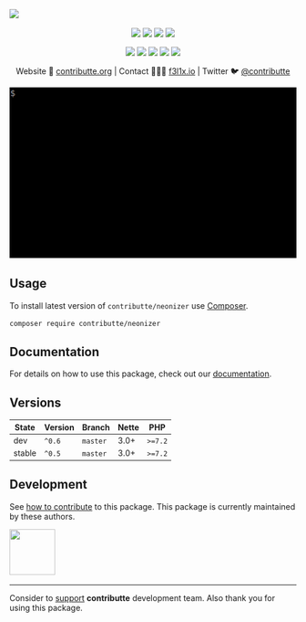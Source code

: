 ![](https://heatbadger.now.sh/github/readme/contributte/neonizer/)

<p align=center>
  <a href="https://github.com/contributte/neonizer/actions"><img src="https://badgen.net/github/checks/contributte/neonizer/master?cache=300"></a>
  <a href="https://coveralls.io/r/contributte/neonizer"><img src="https://badgen.net/coveralls/c/github/contributte/neonizer?cache=300"></a>
  <a href="https://packagist.org/packages/contributte/neonizer"><img src="https://badgen.net/packagist/dm/contributte/neonizer"></a>
  <a href="https://packagist.org/packages/contributte/neonizer"><img src="https://badgen.net/packagist/v/contributte/neonizer"></a>
</p>
<p align=center>
  <a href="https://packagist.org/packages/contributte/neonizer"><img src="https://badgen.net/packagist/php/contributte/neonizer"></a>
  <a href="https://github.com/contributte/neonizer"><img src="https://badgen.net/github/license/contributte/neonizer"></a>
  <a href="https://bit.ly/ctteg"><img src="https://badgen.net/badge/support/gitter/cyan"></a>
  <a href="https://bit.ly/cttfo"><img src="https://badgen.net/badge/support/forum/yellow"></a>
  <a href="https://contributte.org/partners.html"><img src="https://badgen.net/badge/sponsor/donations/F96854"></a>
</p>

<p align=center>
Website 🚀 <a href="https://contributte.org">contributte.org</a> | Contact 👨🏻‍💻 <a href="https://f3l1x.io">f3l1x.io</a> | Twitter 🐦 <a href="https://twitter.com/contributte">@contributte</a>
</p>

<p align=center>
  <img src="https://github.com/contributte/neonizer/blob/master/.docs/assets/neonizer.gif">
</p>

## Usage

To install latest version of `contributte/neonizer` use [Composer](https://getcomposer.org).

```bash
composer require contributte/neonizer
```

## Documentation

For details on how to use this package, check out our [documentation](.docs).

## Versions

| State       | Version | Branch   | Nette | PHP     |
|-------------|---------|----------|-------|---------|
| dev         | `^0.6`  | `master` | 3.0+  | `>=7.2` |
| stable      | `^0.5`  | `master` | 3.0+  | `>=7.2` |

## Development

See [how to contribute](https://contributte.org) to this package. This package is currently maintained by these authors.

<a href="https://github.com/f3l1x">
    <img width="80" height="80" src="https://avatars2.githubusercontent.com/u/538058?v=3&s=80">
</a>

-----

Consider to [support](https://contributte.org/partners) **contributte** development team.
Also thank you for using this package.
